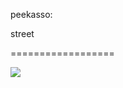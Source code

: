 <!--
id: 708316623
link: http://tumblr.atmos.org/post/708316623/peekasso-street
slug: peekasso-street
date: Thu Jun 17 2010 08:57:59 GMT-0700 (PDT)
publish: 2010-06-017
tags: 
title: peekasso:

street

-->


peekasso:

street

==================

![](http://www.tumblr.com/photo/1280/atmos/708316623/1/tumblr_l460jnk1eE1qz732n)

